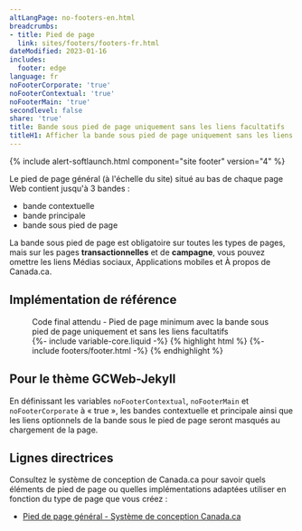 ```yaml
---
altLangPage: no-footers-en.html
breadcrumbs:
- title: Pied de page
  link: sites/footers/footers-fr.html
dateModified: 2023-01-16
includes:
  footer: edge
language: fr
noFooterCorporate: 'true'
noFooterContextual: 'true'
noFooterMain: 'true'
secondlevel: false
share: 'true'
title: Bande sous pied de page uniquement sans les liens facultatifs
titleH1: Afficher la bande sous pied de page uniquement sans les liens facultatifs
---
```

<div class="wb-prettify all-pre hide"></div>

{% include alert-softlaunch.html component="site footer" version="4" %}

Le pied de page général (à l'échelle du site) situé au bas de chaque page Web contient jusqu'à 3 bandes :
* bande contextuelle
* bande principale
* bande sous pied de page

La bande sous pied de page est obligatoire sur toutes les types de pages, mais sur les pages **transactionnelles** et de **campagne**, vous pouvez omettre les liens Médias sociaux, Applications mobiles et À propos de Canada.ca.

## Implémentation de référence
<figure>
  <figcaption class="h3">Code final attendu - Pied de page minimum avec la bande sous pied de page uniquement et sans les liens facultatifs</figcaption>
{%- include variable-core.liquid -%}
{% highlight html %}
	{%- include footers/footer.html -%}
{% endhighlight %}
</figure>

## Pour le thème GCWeb-Jekyll
En définissant les variables `noFooterContextual`, `noFooterMain` et `noFooterCorporate` à «&nbsp;true&nbsp;», les bandes contextuelle et principale ainsi que les liens optionnels de la bande sous le pied de page seront masqués au chargement de la page.

## Lignes directrices
Consultez le système de conception de Canada.ca pour savoir quels éléments de pied de page ou quelles implémentations adaptées utiliser en fonction du type de page que vous créez&nbsp;:
* [Pied de page général - Système de conception Canada.ca](https://conception.canada.ca/configurations-conception-communes/pied-page.html)